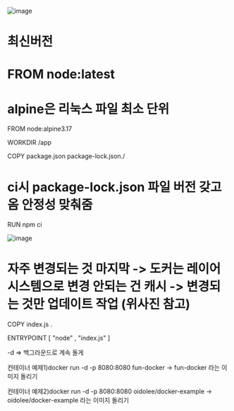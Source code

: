 ![image](https://user-images.githubusercontent.com/85022962/224867989-8abcc9f9-9b70-4bbd-a1df-c8c8692c4fe1.png)

# 최신버전 
# FROM node:latest

# alpine은 리눅스 파일 최소 단위
FROM node:alpine3.17

WORKDIR /app

COPY package.json package-lock.json./

# ci시 package-lock.json 파일 버전 갖고옴 안정성 맞춰줌
RUN npm ci 

![image](https://user-images.githubusercontent.com/85022962/224868656-4e4bdb1b-492a-47a8-8421-5f52d15de6e9.png)

# 자주 변경되는 것 마지막 -> 도커는 레이어 시스템으로 변경 안되는 건 캐시 -> 변경되는 것만 업데이트 작업 (위사진 참고)
COPY index.js .

ENTRYPOINT [ "node" , "index.js" ]

-d => 백그라운드로 계속 돌게

컨테이너 예제1)docker run -d -p 8080:8080 fun-docker
-> fun-docker 라는 이미지 돌리기

컨테이너 예제2)docker run -d -p 8080:8080 oidolee/docker-example
-> oidolee/docker-example 라는 이미지 돌리기
